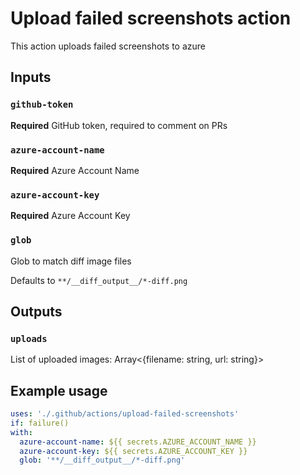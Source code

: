 # Upload failed screenshots action

This action uploads failed screenshots to azure

## Inputs

### `github-token`

**Required** GitHub token, required to comment on PRs

### `azure-account-name`

**Required** Azure Account Name

### `azure-account-key`

**Required** Azure Account Key

### `glob`

Glob to match diff image files

Defaults to `**/__diff_output__/*-diff.png`

## Outputs

### `uploads`

List of uploaded images: Array<{filename: string, url: string}>

## Example usage

```yaml
uses: './.github/actions/upload-failed-screenshots'
if: failure()
with:
  azure-account-name: ${{ secrets.AZURE_ACCOUNT_NAME }}
  azure-account-key: ${{ secrets.AZURE_ACCOUNT_KEY }}
  glob: '**/__diff_output__/*-diff.png'
```
